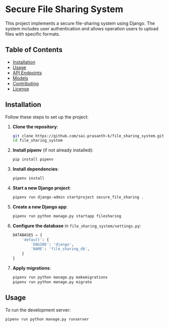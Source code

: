 # Secure File Sharing System

This project implements a secure file-sharing system using Django. The system includes user authentication and allows operation users to upload files with specific formats.

## Table of Contents
- [Installation](#installation)
- [Usage](#usage)
- [API Endpoints](#api-endpoints)
- [Models](#models)
- [Contributing](#contributing)
- [License](#license)

## Installation

Follow these steps to set up the project:

1. **Clone the repository**:
    ```bash
    git clone https://github.com/sai-prasanth-k/file_sharing_system.git
    cd file_sharing_system
    ```

2. **Install pipenv** (if not already installed):
    ```bash
    pip install pipenv
    ```

3. **Install dependencies**:
    ```bash
    pipenv install
    ```

4. **Start a new Django project**:
    ```bash
    pipenv run django-admin startproject secure_file_sharing .
    ```

5. **Create a new Django app**:
    ```bash
    pipenv run python manage.py startapp filesharing
    ```

6. **Configure the database** in `file_sharing_system/settings.py`:
    ```python
    DATABASES = {
        'default': {
            'ENGINE': 'djongo',
            'NAME': 'file_sharing_db',
        }
    }
    ```

7. **Apply migrations**:
    ```bash
    pipenv run python manage.py makemigrations
    pipenv run python manage.py migrate
    ```

## Usage

To run the development server:

```bash
pipenv run python manage.py runserver
